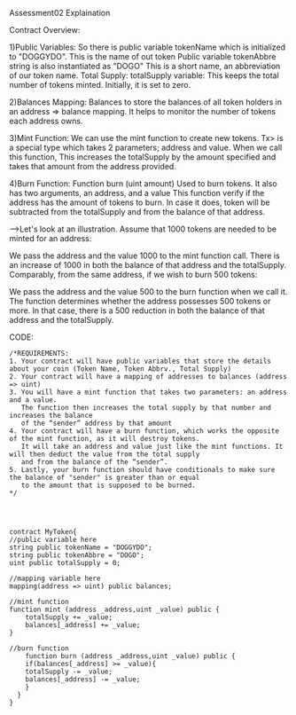 Assessment02 Explaination

 Contract Overview:

 1)Public Variables:
  So there is public variable tokenName which is initialized to "DOGGYDO". This is the name of out token
  Public variable tokenAbbre string is also instantiated as "DOGO" This is a short name, an abbreviation of our token name.
  Total Supply: totalSupply variable: This keeps the total number of tokens minted. Initially, it is set to zero.

 2)Balances Mapping:
  Balances to store the balances of all token holders in an address => balance mapping. It helps to monitor the number of tokens each address owns.

3)Mint Function:
  We can use the mint function to create new tokens. Tx> is a special type which takes 2 parameters; address and value. When we call this function,
  This increases the totalSupply by the amount specified and takes that amount from the address provided.

4)Burn Function:
  Function burn (uint amount) Used to burn tokens. It also has two arguments, an address, and a value This function verify if the address has the amount of tokens to burn.
  In case it does, token will be subtracted from the totalSupply and from the balance of that address.

-->Let's look at an illustration. Assume that 1000 tokens are needed to be minted for an address:
  
  We pass the address and the value 1000 to the mint function call.
  There is an increase of 1000 in both the balance of that address and the totalSupply.
  Comparably, from the same address, if we wish to burn 500 tokens:

  We pass the address and the value 500 to the burn function when we call it.
  The function determines whether the address possesses 500 tokens or more. In that case, there is a 500 reduction in both the balance of that address and the totalSupply.


CODE:

    /*REQUIREMENTS:
    1. Your contract will have public variables that store the details about your coin (Token Name, Token Abbrv., Total Supply)
    2. Your contract will have a mapping of addresses to balances (address => uint)
    3. You will have a mint function that takes two parameters: an address and a value. 
       The function then increases the total supply by that number and increases the balance 
       of the “sender” address by that amount
    4. Your contract will have a burn function, which works the opposite of the mint function, as it will destroy tokens. 
       It will take an address and value just like the mint functions. It will then deduct the value from the total supply 
       and from the balance of the “sender”.
    5. Lastly, your burn function should have conditionals to make sure the balance of "sender" is greater than or equal 
       to the amount that is supposed to be burned.
    */ 




    contract MyToken{
    //public variable here
    string public tokenName = "DOGGYDO";
    string public tokenAbbre = "DOGO";
    uint public totalSupply = 0;

    //mapping variable here
    mapping(address => uint) public balances;

    //mint function
    function mint (address _address,uint _value) public {
        totalSupply += _value;
        balances[_address] += _value;
    }
    
    //burn function
        function burn (address _address,uint _value) public {
        if(balances[_address] >= _value){    
        totalSupply -= _value;
        balances[_address] -= _value;
        }
      }
    }
